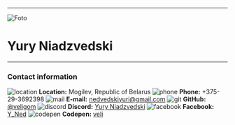 ***
![Foto](https://scontent-waw1-1.xx.fbcdn.net/v/t39.30808-6/318791443_3001577629987396_7111670642369409944_n.jpg?_nc_cat=105&ccb=1-7&_nc_sid=0d5531&_nc_ohc=icOr3QeTR2wAX9Mg_Er&_nc_ht=scontent-waw1-1.xx&oh=00_AfC_vdlrUIyxjDWVzfGkB7dYFop1LwmLEd-MK-_mBtLPQQ&oe=6397D375)
# Yury Niadzvedski
***
### Contact information
![location](https://img.icons8.com/ios-filled/20/null/visit.png) **Location:** Mogilev, Republic of Belarus
![phone](https://img.icons8.com/ios-filled/20/null/apple-phone.png) **Phone:** +375-29-3692398
![mail](https://img.icons8.com/ios-filled/20/null/apple-mail.png) **E-mail:** nedvedskiyuri@gmail.com
![git](https://img.icons8.com/fluency/20/null/github.png) **GitHub:** [@veligom](https://github.com/veligom)
![discord](https://img.icons8.com/ios-glyphs/20/null/discord-logo.png) **Discord:** [Yury Niadzvedski](https://discordapp.com/users/1044452260052205602/)
![facebook](https://img.icons8.com/material-rounded/20/null/facebook.png) **Facebook:** [Y_Ned](https://www.facebook.com/rctata)
![codepen](https://img.icons8.com/ios-filled/20/null/codepen.png) **Codepen:** [veli](https://codepen.io/veligom)